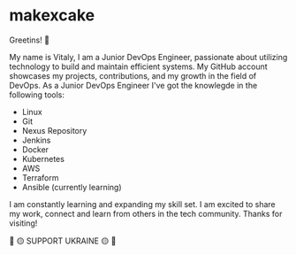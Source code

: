 # makexcake

Greetins! 👋

My name is Vitaly, I am a Junior DevOps Engineer, passionate about utilizing technology to build and maintain efficient systems. My GitHub account showcases my projects, contributions, and my growth in the field of DevOps. 
As a Junior DevOps Engineer I've got the knowlegde in the following tools:

* Linux
* Git
* Nexus Repository 
* Jenkins
* Docker
* Kubernetes
* AWS
* Terraform
* Ansible (currently learning)

I am constantly learning and expanding my skill set. I am excited to share my work, connect and learn from others in the tech community. Thanks for visiting!

:large_blue_circle:	:yellow_circle: SUPPORT UKRAINE :yellow_circle: :large_blue_circle: 
